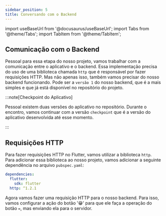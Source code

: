```yaml
---
sidebar_position: 5
title: Conversando com o Backend
---
```


import useBaseUrl from '@docusaurus/useBaseUrl';
import Tabs from '@theme/Tabs';
import TabItem from '@theme/TabItem';

## Comunicação com o Backend

Pessoal para essa etapa do nosso projeto, vamos trabalhar com a comunicação entre o aplicativo e o backend. Essa implementação precisa do uso de uma biblioteca chamada `http` que é responsável por fazer requisições HTTP. Mas não apenas isso, também vamos precisar do nosso backend funcionando. Pode ser a `versão 1` do nosso backend, que é a mais simples e que já está disponível no repositório do projeto.

:::note[Checkpoint do Aplicativo]

Pessoal existem duas versões do aplicativo no repositório. Durante o encontro, vamos continuar com a versão `checkpoint` que é a versão do aplicativo desenvolvida até esse momento.

:::

## Requisições HTTP

Para fazer requisições HTTP no Flutter, vamos utilizar a biblioteca `http`. Para adicionar essa biblioteca ao nosso projeto, vamos adicionar a seguinte dependência no arquivo `pubspec.yaml`:

```yaml
dependencies:
  flutter:
    sdk: flutter
  http: ^1.2.1
```
Agora vamos fazer uma requisição HTTP para o nosso backend. Para isso, vamos configurar a ação do botão '😁' para que ele faça a operação do botão `=`, mas enviando ela para o servidor.
